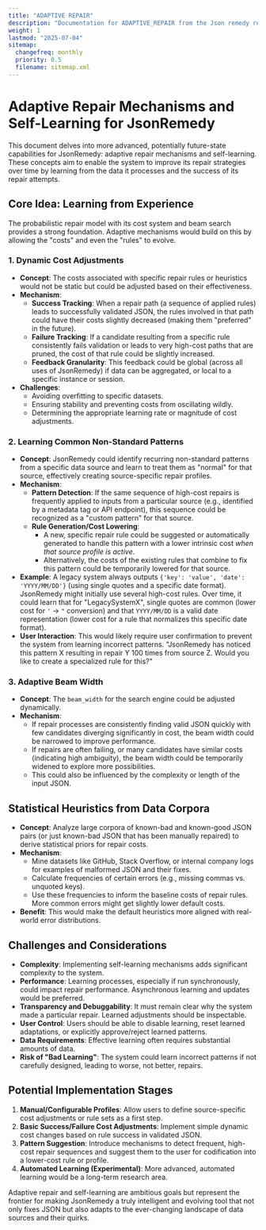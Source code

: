 ```yaml
---
title: "ADAPTIVE REPAIR"
description: "Documentation for ADAPTIVE_REPAIR from the Json remedy repository."
weight: 1
lastmod: "2025-07-04"
sitemap:
  changefreq: monthly
  priority: 0.5
  filename: sitemap.xml
---
```


# Adaptive Repair Mechanisms and Self-Learning for JsonRemedy

This document delves into more advanced, potentially future-state capabilities for JsonRemedy: adaptive repair mechanisms and self-learning. These concepts aim to enable the system to improve its repair strategies over time by learning from the data it processes and the success of its repair attempts.

## Core Idea: Learning from Experience

The probabilistic repair model with its cost system and beam search provides a strong foundation. Adaptive mechanisms would build on this by allowing the "costs" and even the "rules" to evolve.

### 1. Dynamic Cost Adjustments

-   **Concept**: The costs associated with specific repair rules or heuristics would not be static but could be adjusted based on their effectiveness.
-   **Mechanism**:
    -   **Success Tracking**: When a repair path (a sequence of applied rules) leads to successfully validated JSON, the rules involved in that path could have their costs slightly decreased (making them "preferred" in the future).
    -   **Failure Tracking**: If a candidate resulting from a specific rule consistently fails validation or leads to very high-cost paths that are pruned, the cost of that rule could be slightly increased.
    -   **Feedback Granularity**: This feedback could be global (across all uses of JsonRemedy) if data can be aggregated, or local to a specific instance or session.
-   **Challenges**:
    -   Avoiding overfitting to specific datasets.
    -   Ensuring stability and preventing costs from oscillating wildly.
    -   Determining the appropriate learning rate or magnitude of cost adjustments.

### 2. Learning Common Non-Standard Patterns

-   **Concept**: JsonRemedy could identify recurring non-standard patterns from a specific data source and learn to treat them as "normal" for that source, effectively creating source-specific repair profiles.
-   **Mechanism**:
    -   **Pattern Detection**: If the same sequence of high-cost repairs is frequently applied to inputs from a particular source (e.g., identified by a metadata tag or API endpoint), this sequence could be recognized as a "custom pattern" for that source.
    -   **Rule Generation/Cost Lowering**:
        -   A new, specific repair rule could be suggested or automatically generated to handle this pattern with a lower intrinsic cost *when that source profile is active*.
        -   Alternatively, the costs of the existing rules that combine to fix this pattern could be temporarily lowered for that source.
-   **Example**: A legacy system always outputs `{'key': 'value', 'date': 'YYYY/MM/DD'}` (using single quotes and a specific date format). JsonRemedy might initially use several high-cost rules. Over time, it could learn that for "LegacySystemX", single quotes are common (lower cost for `'` -> `"` conversion) and that `YYYY/MM/DD` is a valid date representation (lower cost for a rule that normalizes this specific date format).
-   **User Interaction**: This would likely require user confirmation to prevent the system from learning incorrect patterns. "JsonRemedy has noticed this pattern X resulting in repair Y 100 times from source Z. Would you like to create a specialized rule for this?"

### 3. Adaptive Beam Width

-   **Concept**: The `beam_width` for the search engine could be adjusted dynamically.
-   **Mechanism**:
    -   If repair processes are consistently finding valid JSON quickly with few candidates diverging significantly in cost, the beam width could be narrowed to improve performance.
    -   If repairs are often failing, or many candidates have similar costs (indicating high ambiguity), the beam width could be temporarily widened to explore more possibilities.
    -   This could also be influenced by the complexity or length of the input JSON.

## Statistical Heuristics from Data Corpora

-   **Concept**: Analyze large corpora of known-bad and known-good JSON pairs (or just known-bad JSON that has been manually repaired) to derive statistical priors for repair costs.
-   **Mechanism**:
    -   Mine datasets like GitHub, Stack Overflow, or internal company logs for examples of malformed JSON and their fixes.
    -   Calculate frequencies of certain errors (e.g., missing commas vs. unquoted keys).
    -   Use these frequencies to inform the baseline costs of repair rules. More common errors might get slightly lower default costs.
-   **Benefit**: This would make the default heuristics more aligned with real-world error distributions.

## Challenges and Considerations

-   **Complexity**: Implementing self-learning mechanisms adds significant complexity to the system.
-   **Performance**: Learning processes, especially if run synchronously, could impact repair performance. Asynchronous learning and updates would be preferred.
-   **Transparency and Debuggability**: It must remain clear why the system made a particular repair. Learned adjustments should be inspectable.
-   **User Control**: Users should be able to disable learning, reset learned adaptations, or explicitly approve/reject learned patterns.
-   **Data Requirements**: Effective learning often requires substantial amounts of data.
-   **Risk of "Bad Learning"**: The system could learn incorrect patterns if not carefully designed, leading to worse, not better, repairs.

## Potential Implementation Stages

1.  **Manual/Configurable Profiles**: Allow users to define source-specific cost adjustments or rule sets as a first step.
2.  **Basic Success/Failure Cost Adjustments**: Implement simple dynamic cost changes based on rule success in validated JSON.
3.  **Pattern Suggestion**: Introduce mechanisms to detect frequent, high-cost repair sequences and suggest them to the user for codification into a lower-cost rule or profile.
4.  **Automated Learning (Experimental)**: More advanced, automated learning would be a long-term research area.

Adaptive repair and self-learning are ambitious goals but represent the frontier for making JsonRemedy a truly intelligent and evolving tool that not only fixes JSON but also adapts to the ever-changing landscape of data sources and their quirks.
